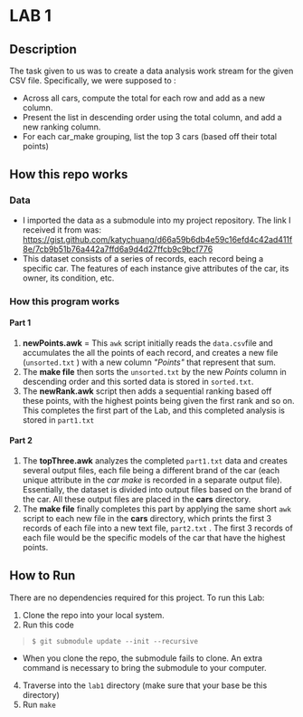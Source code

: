 # LAB 1


## Description
The task given to us was to create a data analysis work stream for the given CSV file. Specifically, we were supposed to :

- Across all cars, compute the total for each row and add as a new column. 
- Present the list in descending order using the total column, and add a new ranking column.
-  For each car_make grouping, list the top 3 cars (based off their total points)


## How this repo works

### Data
- I imported the data as a submodule into my project repository. The link I received it from was: https://gist.github.com/katychuang/d66a59b6db4e59c16efd4c42ad411f8e/7cb9b51b76a442a7ffd6a9d4d27ffcb9c9bcf776
- This dataset consists of a series of records, each record being a specific car. The features of each instance give attributes of the car, its owner, its condition, etc. 

### How this program works

#### Part 1
1. **newPoints.awk** = This `awk` script initially reads the `data.csv`file and accumulates the all the points of each record, and creates a new file (`unsorted.txt` ) with a new column *"Points"* that represent that sum.
2.  The **make file** then sorts the `unsorted.txt` by the new *Points* column in descending order and this sorted data is stored in `sorted.txt`.
3. The **newRank.awk** script then adds a sequential ranking based off these points, with the highest points being given the first rank and so on. This completes the first part of the Lab, and this completed analysis is stored in `part1.txt`

#### Part 2
1. The **topThree.awk** analyzes the completed `part1.txt` data and creates several output files, each file being a different brand of the car (each unique attribute in the *car make* is recorded in a separate output file). Essentially, the dataset is divided into output files based on the brand of the car. All these output files are placed in the **cars** directory. 
2. The **make file**  finally completes this part by applying the same short `awk` script to each new file in the **cars** directory, which prints the first 3 records of each file into a new text file, `part2.txt` . The first 3 records of each file would be the specific models of the car that have the highest points.

## How to Run

There are no dependencies required for this project. To run this Lab:

1. Clone the repo into your local system. 
2. Run this code 
> `$ git submodule update --init --recursive`
- When you clone the repo, the submodule fails to clone. An extra command is necessary to bring the submodule to your computer.
4. Traverse into the  `lab1` directory (make sure that your base be this directory)
5. Run  `make` 


